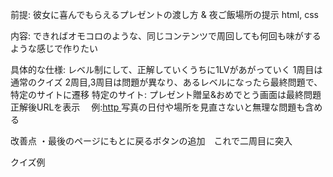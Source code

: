 前提: 
    彼女に喜んでもらえるプレゼントの渡し方 & 夜ご飯場所の提示
    html, css

内容: 
    できればオモコロのような、同じコンテンツで周回しても何回も味がするような感じで作りたい

具体的な仕様:
    レベル制にして、正解していくうちに1LVがあがっていく
    1周目は通常のクイズ
    2周目,3周目は問題が異なり、あるレベルになったら最終問題で、特定のサイトに遷移
    特定のサイト: プレゼント贈呈&おめでとう画面は最終問題正解後URLを表示　
        例:[http ](https://R65498.github.io/present)
    写真の日付や場所を見直さないと無理な問題も含める

改善点
・最後のページにもとに戻るボタンの追加　これで二周目に突入


クイズ例
